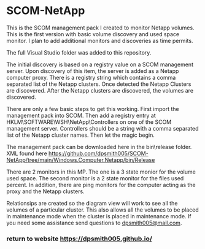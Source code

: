 # SCOM-NetApp
This is the SCOM management pack I created to monitor Netapp volumes.  This is the first version with basic volume discovery and used space monitor.  I plan to add additional monitors and discoveries as time permits.

The full Visual Studio folder was added to this repository.

The initial discovery is based on a registry value on a SCOM management server.  Upon discovery of this item, the server is added as a Netapp computer proxy.  There is a registry string which contains a comma separated list of the Netapp clusters.  Once detected the Netapp Clusters are discovered.  After the Netapp clusters are discovered, the volumes are discovered.

There are only a few basic steps to get this working.  First import the management pack into SCOM.  Then add a registry entry at HKLM\SOFTWARE\WSH\NetApp\Controllers on one of the SCOM management server.  Controllers should be a string with a comma separated list of the Netapp cluster names.  Then let the magic begin.

The management pack can be downloaded here in the bin\release folder. 
 XML found here https://github.com/dpsmith005/SCOM-NetApp/tree/main/Windows.Computer.Netapp/bin/Release

There are 2 monitors in this MP.  The one is a 3 state monior for the volume used space.  The second monitor is a 2 state monitor for the files used percent.  In addition, there are ping monitors for the computer acting as the proxy and the Netapp clusters.

Relationsips are created so the diagram view will work to see all the volumes of a particular cluster.  This also allows all the volumes to be placed in maintenance mode when the cluster is placed in maintenance mode.  If you need some assistance send questions to dpsmith005@mail.com.

### return to website https://dpsmith005.github.io/
